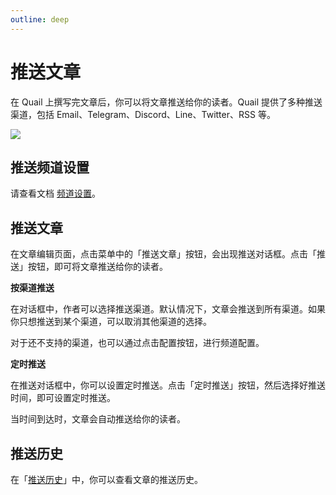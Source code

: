 ```yaml
---
outline: deep
---
```


# 推送文章

在 Quail 上撰写完文章后，你可以将文章推送给你的读者。Quail 提供了多种推送渠道，包括 Email、Telegram、Discord、Line、Twitter、RSS 等。

![](https://static.quaily.com/media/1gku5k35.webp)

## 推送频道设置

请查看文档 [频道设置](./channel-settings)。

## 推送文章

在文章编辑页面，点击菜单中的「推送文章」按钮，会出现推送对话框。点击「推送」按钮，即可将文章推送给你的读者。

**按渠道推送**

在对话框中，作者可以选择推送渠道。默认情况下，文章会推送到所有渠道。如果你只想推送到某个渠道，可以取消其他渠道的选择。

对于还不支持的渠道，也可以通过点击配置按钮，进行频道配置。

**定时推送**

在推送对话框中，你可以设置定时推送。点击「定时推送」按钮，然后选择好推送时间，即可设置定时推送。

当时间到达时，文章会自动推送给你的读者。

## 推送历史

在「[推送历史](https://quaily.com/dashboard/delivery)」中，你可以查看文章的推送历史。
